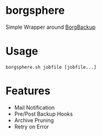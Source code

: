 # borgsphere
Simple Wrapper around [BorgBackup](https://borgbackup.readthedocs.io)

# Usage
```
borgsphere.sh jobfile [jobfile...]
```

# Features
* Mail Notification
* Pre/Post Backup Hooks
* Archive Pruning
* Retry on Error
